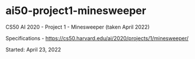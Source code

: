 # ai50-project1-minesweeper
 CS50 AI 2020 - Project 1 - Minesweeper (taken April 2022)

Specifications - https://cs50.harvard.edu/ai/2020/projects/1/minesweeper/

Started: April 23, 2022